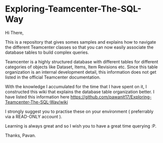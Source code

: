 # Exploring-Teamcenter-The-SQL-Way
Hi There,

This is a repository that gives somes samples and explains how to navigate the different Teamcenter classes so that you can now easily associate the database tables to build complex queries.

Teamcenter is a highly structured database with different tables for different categories of objects like Dataset, Items, Item Revisions etc. Since this table organization is an internal development detail, this information does not get listed in the official Teamcenter documentation.

With the knowledge I accumulated for the time that I have spent on it, I constructed this wiki that explains the database table organization better. I have listed this information here https://github.com/pawanit17/Exploring-Teamcenter-The-SQL-Way/wiki

I strongly suggest you to practise these on your environment ( preferrably via a READ-ONLY account ).

Learning is always great and so I wish you to have a great time querying :P.

Thanks,
Pavan.

